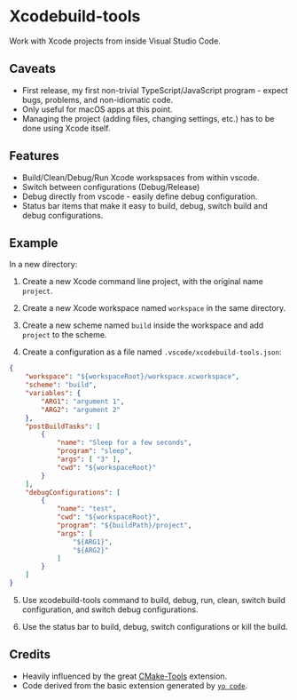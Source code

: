 # Xcodebuild-tools

Work with Xcode projects from inside Visual Studio Code.

## Caveats

* First release, my first non-trivial TypeScript/JavaScript program - expect bugs, problems, and non-idiomatic code.
* Only useful for macOS apps at this point.
* Managing the project (adding files, changing settings, etc.) has to be done using Xcode itself.

## Features

* Build/Clean/Debug/Run Xcode workspsaces from within vscode.
* Switch between configurations (Debug/Release)
* Debug directly from vscode - easily define debug configuration.
* Status bar items that make it easy to build, debug, switch build and debug configurations.

## Example

In a new directory:

1. Create a new Xcode command line project, with the original name `project`.

2. Create a new Xcode workspace named `workspace` in the same directory.

3. Create a new scheme named `build` inside the workspace and add `project` to the scheme.

4. Create a configuration as a file named `.vscode/xcodebuild-tools.json`:

```json
{
    "workspace": "${workspaceRoot}/workspace.xcworkspace",
    "scheme": "build",
    "variables": {
        "ARG1": "argument 1",
        "ARG2": "argument 2"
    },
    "postBuildTasks": [
        {
            "name": "Sleep for a few seconds",
            "program": "sleep",
            "args": [ "3" ],
            "cwd": "${workspaceRoot}"
        }
    ],
    "debugConfigurations": [
        {
            "name": "test",
            "cwd": "${workspaceRoot}",
            "program": "${buildPath}/project",
            "args": [
                "${ARG1}",
                "${ARG2}"
            ]
        }
    ] 
}
```

5. Use xcodebuild-tools command to build, debug, run, clean, switch build configuration, and switch debug configurations.

6. Use the status bar to build, debug, switch configurations or kill the build.

## Credits

* Heavily influenced by the great [CMake-Tools](https://github.com/vector-of-bool/vscode-cmake-tools) extension. 
* Code derived from the basic extension generated by [`yo code`](https://github.com/Microsoft/vscode-generator-code).
